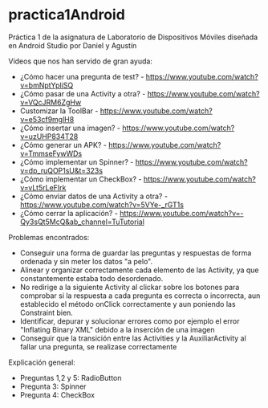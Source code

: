 # practica1Android
Práctica 1 de la asignatura de Laboratorio de Dispositivos Móviles diseñada en Android Studio por Daniel y Agustín

Vídeos que nos han servido de gran ayuda:
- ¿Cómo hacer una pregunta de test? - https://www.youtube.com/watch?v=bmNptYpIiSQ
- ¿Cómo pasar de una Activity a otra? - https://www.youtube.com/watch?v=VQcJRM6ZgHw
- Customizar la ToolBar - https://www.youtube.com/watch?v=e53cf9mglH8
- ¿Cómo insertar una imagen? - https://www.youtube.com/watch?v=uzUHP834T28
- ¿Cómo generar un APK? - https://www.youtube.com/watch?v=TmmseFywWDs
- ¿Cómo implementar un Spinner? - https://www.youtube.com/watch?v=dp_ruQOP1sU&t=323s
- ¿Cómo implementar un CheckBox? - https://www.youtube.com/watch?v=vLt5rLeFIrk
- ¿Cómo enviar datos de una Activity a otra? - https://www.youtube.com/watch?v=5VYe-_rGT1s
- ¿Cómo cerrar la aplicación? - https://www.youtube.com/watch?v=-Qy3sQt5McQ&ab_channel=TuTutorial

Problemas encontrados:
- Conseguir una forma de guardar las preguntas y respuestas de forma ordenada y sin meter los datos "a pelo".
- Alinear y organizar correctamente cada elemento de las Activity, ya que constantemente estaba todo desordenado.
- No redirige a la siguiente Activity al clickar sobre los botones para comprobar si la respuesta a cada pregunta es correcta o incorrecta, aun establecido el método onClick correctamente y aun poniendo las Constraint bien.
- Identificar, depurar y solucionar errores como por ejemplo el error "Inflating Binary XML" debido a la inserción de una imagen
- Conseguir que la transición entre las Activities y la AuxiliarActivity al fallar una pregunta, se realizase correctamente

Explicación general:
- Preguntas 1,2 y 5: RadioButton
- Pregunta 3: Spinner
- Pregunta 4: CheckBox

